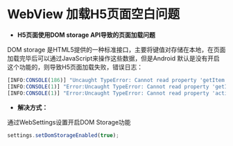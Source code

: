 # WebView 加载H5页面空白问题

* **H5页面使用DOM storage API导致的页面加载问题**

DOM storage 是HTML5提供的一种标准接口，主要将键值对存储在本地，在页面加载完毕后可以通过JavaScript来操作这些数据，但是Android 默认是没有开启这个功能的，则导致H5页面加载失败，错误日志：
```js
[INFO:CONSOLE(186)] "Uncaught TypeError: Cannot read property 'getItem' of null"
[INFO:CONSOLE(1)] "Error:Uncaught TypeError: Cannot read property 'getItem' of null
[INFO:CONSOLE(1)] "Error:Uncaught TypeError: Cannot read property 'activeIndex' of undefined
```
* **解决方式：**

通过WebSettings设置开启DOM Storage功能
```js
settings.setDomStorageEnabled(true);
```

